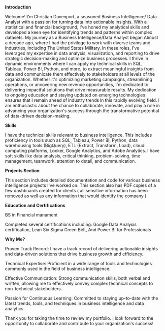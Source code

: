 **Introduction**

Welcome! I'm Christian Davenport, a seasoned Business Intelligence/ Data Analyst with a passion for turning data into actionable insights. With a statistical and financial background, I've honed my analytical skills and developed a keen eye for identifying trends and patterns within complex datasets.
My journey as a Business Intelligence/Data Analyst began Almost a decade ago, where I had the privilege to work with diverse teams and industries, including The United States Military. In these roles, I've leveraged my expertise in data analysis, visualization, and reporting to drive strategic decision-making and optimize business processes.
I thrive in dynamic environments where I can apply my technical skills in SQL, Tableau, Power BI, Python, and more, to extract meaningful insights from data and communicate them effectively to stakeholders at all levels of the organization. Whether it's optimizing marketing campaigns, streamlining operations, or uncovering new revenue opportunities, I'm dedicated to delivering impactful solutions that drive measurable results.
My dedication to ongoing education and staying updated on emerging technologies ensures that I remain ahead of industry trends in this rapidly evolving field. I am enthusiastic about the chance to collaborate, innovate, and play a role in advancing your organization's success through the transformative potential of data-driven decision-making.


**Skills**

I have the technical skills relevant to business intelligence. 
This includes proficiency in tools such as SQL, Tableau, Power BI, Python, data warehousing tools (BigQuery), ETL (Extract, Transform, Load), cloud computing platforms, Looker, Google Analytics, and Adobe Analytics. I have soft skills like data analysis, critical thinking, problem-solving, time management, teamwork, attention to detail, and communication.

**Projects Section**

This section includes detailed documentation and code for various business intelligence projects I've worked on. 
This section also has PDF copies of a few dashboards created for clients ( all sensitive information has been removed as well as any information that would identify the company )

**Education and Certifications**

BS in Financial manament 

Completed several certifications including:
Google Data Analysis certification, Lean Six Sigma Green Belt, And Power BI for Professionals 

**Why Me?**

Proven Track Record: I have a track record of delivering actionable insights and data-driven solutions that drive business growth and efficiency.

Technical Expertise: Proficient in a wide range of tools and technologies commonly used in the field of business intelligence.

Effective Communication: Strong communication skills, both verbal and written, allowing me to effectively convey complex technical concepts to non-technical stakeholders.

Passion for Continuous Learning: Committed to staying up-to-date with the latest trends, tools, and techniques in business intelligence and data analytics.

Thank you for taking the time to review my portfolio. I look forward to the opportunity to collaborate and contribute to your organization's success!
